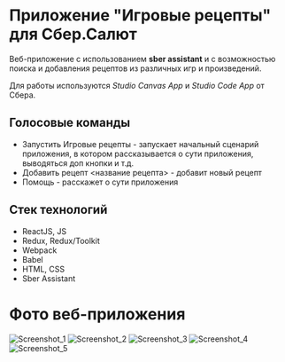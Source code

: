 # Приложение "Игровые рецепты" для Сбер.Салют 

Веб-приложение с использованием **sber assistant** и с возможностью поиска и добавления рецептов из различных игр и произведений. 

Для работы используются _Studio Canvas App_ и _Studio Code App_ от Сбера.

## Голосовые команды
- Запустить Игровые рецепты - запускает начальный сценарий приложения, в котором рассказывается о сути приложения, выводяться доп кнопки и т.д. 
- Добавить рецепт <название рецепта> - добавит новый рецепт
- Помощь - расскажет о сути приложения

## Стек технологий
- ReactJS, JS
- Redux, Redux/Toolkit 
- Webpack
- Babel
- HTML, CSS
- Sber Assistant

# Фото веб-приложения
![Screenshot_1](https://github.com/domster704/game-recipes-app-front/assets/61056244/b5fe16c0-0412-42ae-9468-db1ab4d19807)
![Screenshot_2](https://github.com/domster704/game-recipes-app-front/assets/61056244/557f60f6-9706-45bd-924e-5ef852676513)
![Screenshot_3](https://github.com/domster704/game-recipes-app-front/assets/61056244/ab43939e-4387-4a8c-af77-c4d7b89a396a)
![Screenshot_4](https://github.com/domster704/game-recipes-app-front/assets/61056244/43354e33-7480-48ff-85e8-b154f876e2f7)
![Screenshot_5](https://github.com/domster704/game-recipes-app-front/assets/61056244/01a45d70-c3cd-4816-96e1-8671d95d083f)




